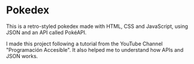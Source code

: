 # Pokedex
This is a retro-styled pokedex made with HTML, CSS and JavaScript, using JSON and an API called PokéAPI.

I made this project following a tutorial from the YouTube Channel "Programación Accesible". It also helped me to understand how APIs and JSON works.
